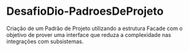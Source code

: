 # DesafioDio-PadroesDeProjeto
Criação de um Padrão de Projeto utilizando a estrutura Facade com o objetivo de prover uma interface que reduza a complexidade nas integrações com subsistemas.
